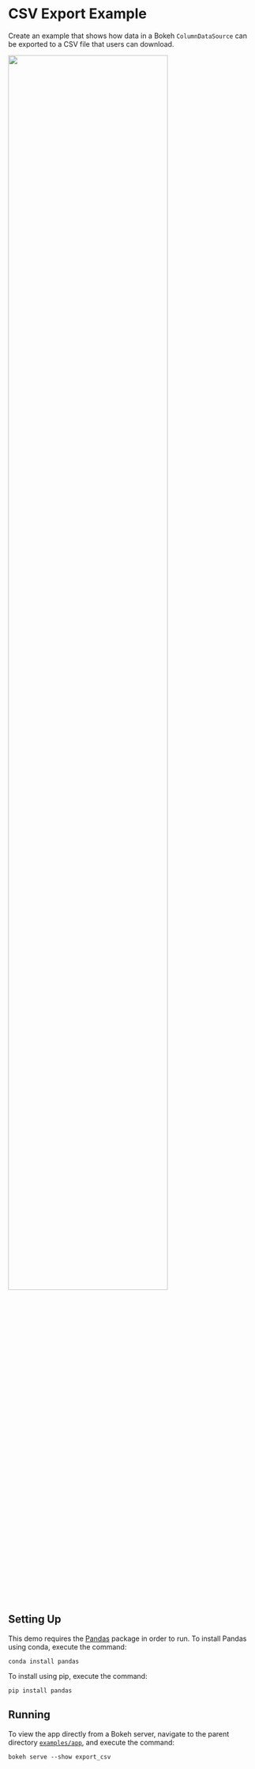 # CSV Export Example

Create an example that shows how data in a Bokeh `ColumnDataSource` can be
exported to a CSV file that users can download.

<img src="https://static.bokeh.org/export_csv.png" width="80%"></img>

## Setting Up

This demo requires the [Pandas](https://pandas.pydata.org) package in order to
run. To install Pandas using conda, execute the command:

    conda install pandas

To install using pip, execute the command:

    pip install pandas

## Running

To view the app directly from a Bokeh server, navigate to the parent directory
[`examples/app`](https://github.com/bokeh/bokeh/blob/-/examples/server/app),
and execute the command:

    bokeh serve --show export_csv
